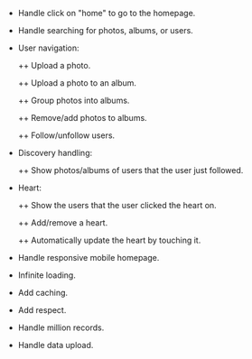 - Handle click on "home" to go to the homepage.
- Handle searching for photos, albums, or users.
- User navigation:

    ++ Upload a photo.

    ++ Upload a photo to an album.

    ++ Group photos into albums.

    ++ Remove/add photos to albums.

    ++ Follow/unfollow users.

- Discovery handling:

    ++ Show photos/albums of users that the user just followed.

- Heart:

    ++ Show the users that the user clicked the heart on.

    ++ Add/remove a heart.

    ++ Automatically update the heart by touching it.

- Handle responsive mobile homepage.
- Infinite loading.
- Add caching.
- Add respect.
- Handle million records.
- Handle data upload.